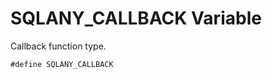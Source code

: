<!-- loio3bf521266c5f1014843afadc8d44f899 -->

# SQLANY\_CALLBACK Variable

Callback function type.



```
#define SQLANY_CALLBACK
```

